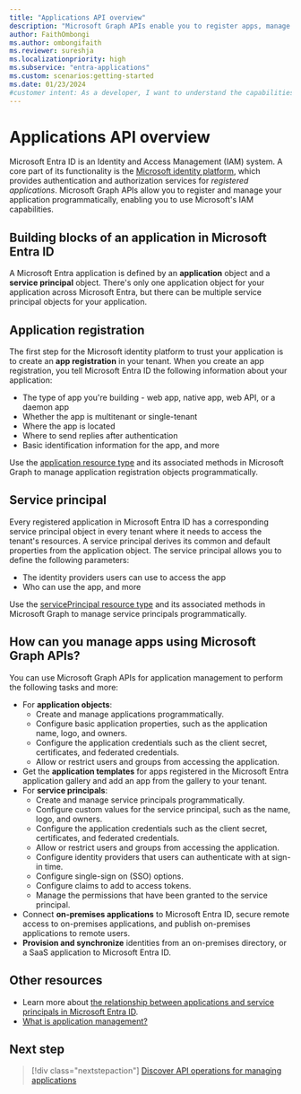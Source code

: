 ```yaml
---
title: "Applications API overview"
description: "Microsoft Graph APIs enable you to register apps, manage app properties and configurations, secure access to on-premises apps, and synchronize identities from on-premises and SaaS apps to Microsoft Entra ID."
author: FaithOmbongi
ms.author: ombongifaith
ms.reviewer: sureshja
ms.localizationpriority: high
ms.subservice: "entra-applications"
ms.custom: scenarios:getting-started
ms.date: 01/23/2024
#customer intent: As a developer, I want to understand the capabilities available to manage a Microsoft Entra application programmatically using Microsoft Graph.
---
```


# Applications API overview

Microsoft Entra ID is an Identity and Access Management (IAM) system. A core part of its functionality is the [Microsoft identity platform](/entra/identity-platform/v2-overview), which provides authentication and authorization services for *registered applications*. Microsoft Graph APIs allow you to register and manage your application programmatically, enabling you to use Microsoft's IAM capabilities.

## Building blocks of an application in Microsoft Entra ID

A Microsoft Entra application is defined by an **application** object and a **service principal** object. There's only one application object for your application across Microsoft Entra, but there can be multiple service principal objects for your application. 

## Application registration

The first step for the Microsoft identity platform to trust your application is to create an **app registration** in your tenant. When you create an app registration, you tell Microsoft Entra ID the following information about your application:

- The type of app you're building - web app, native app, web API, or a daemon app
- Whether the app is multitenant or single-tenant
- Where the app is located
- Where to send replies after authentication
- Basic identification information for the app, and more

Use the [application resource type](/graph/api/resources/application) and its associated methods in Microsoft Graph to manage application registration objects programmatically.

## Service principal

Every registered application in Microsoft Entra ID has a corresponding service principal object in every tenant where it needs to access the tenant's resources. A service principal derives its common and default properties from the application object. The service principal allows you to define the following parameters:

- The identity providers users can use to access the app
- Who can use the app, and more

Use the [servicePrincipal resource type](/graph/api/resources/serviceprincipal) and its associated methods in Microsoft Graph to manage service principals programmatically.

## How can you manage apps using Microsoft Graph APIs?

You can use Microsoft Graph APIs for application management to perform the following tasks and more:

- For **application objects**:
  - Create and manage applications programmatically.
  - Configure basic application properties, such as the application name, logo, and owners.
  - Configure the application credentials such as the client secret, certificates, and federated credentials.
  - Allow or restrict users and groups from accessing the application.
- Get the **application templates** for apps registered in the Microsoft Entra application gallery and add an app from the gallery to your tenant.
- For **service principals**:
  - Create and manage service principals programmatically.
  - Configure custom values for the service principal, such as the name, logo, and owners.
  - Configure the application credentials such as the client secret, certificates, and federated credentials.
  - Allow or restrict users and groups from accessing the application.
  - Configure identity providers that users can authenticate with at sign-in time.
  - Configure single-sign on (SSO) options.
  - Configure claims to add to access tokens.
  - Manage the permissions that have been granted to the service principal.
- Connect **on-premises applications** to Microsoft Entra ID, secure remote access to on-premises applications, and publish on-premises applications to remote users.
- **Provision and synchronize** identities from an on-premises directory, or a SaaS application to Microsoft Entra ID.

## Other resources

- Learn more about [the relationship between applications and service principals in Microsoft Entra ID](/entra/identity-platform/app-objects-and-service-principals#relationship-between-application-objects-and-service-principals).
- [What is application management?](/entra/identity/enterprise-apps/what-is-application-management)

## Next step

> [!div class="nextstepaction"]
> [Discover API operations for managing applications](/graph/tutorial-applications-basics)
